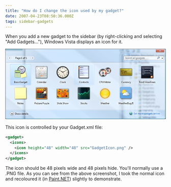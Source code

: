```yaml
---
title: "How do I change the icon used by my gadget?"
date: 2007-04-23T08:50:36.000Z
tags: sidebar-gadgets
---
```

When you add a new gadget to the sidebar (by right-clicking and selecting "Add Gadgets..."), Windows Vista displays an icon for it.

![](/images/2007/2007-04-23-how-do-i-change-the-icon-used-by-my-gadget/Add_Gadgets.png)

This icon is controlled by your Gadget.xml file:

```xml
<gadget>
  <icons>
    <icon height="48" width="48" src="GadgetIcon.png" />
  </icons>
</gadget>
```

The icon should be 48 pixels wide and 48 pixels hide. You'll normally use a .PNG file. As you can see from the above screenshot, I took the normal icon and recoloured it (in [Paint.NET](http://www.getpaint.net/)) slightly to demonstrate.
